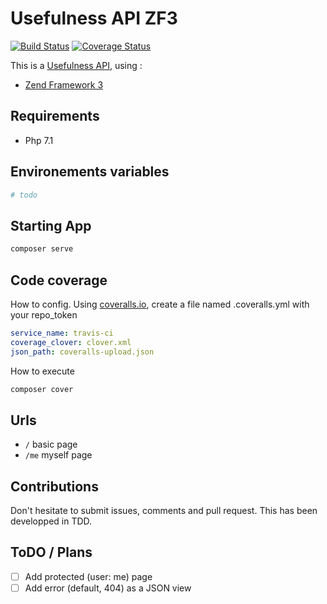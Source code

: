 # Usefulness API ZF3

[![Build Status](https://travis-ci.org/remithomas/usefulness-api-zf3.svg?branch=master)](https://travis-ci.org/remithomas/usefulness-api-zf3)
[![Coverage Status](https://coveralls.io/repos/github/remithomas/usefulness-api-zf3/badge.svg?branch=master)](https://coveralls.io/github/remithomas/usefulness-api-zf3)

This is a [Usefulness API](https://github.com/remithomas/usefulness-apis), using :

- [Zend Framework 3](https://framework.zend.com/learn)

## Requirements

- Php 7.1

## Environements variables

```yml
# todo
```

## Starting App

```bash
composer serve
```

## Code coverage

How to config. Using [coveralls.io](https://coveralls.io), create a file named .coveralls.yml with your repo_token

```yml
service_name: travis-ci
coverage_clover: clover.xml
json_path: coveralls-upload.json
```

How to execute

```bash
composer cover
```

## Urls

- `/` basic page
- `/me` myself page

## Contributions

Don't hesitate to submit issues, comments and pull request. This has been developped in TDD.

## ToDO / Plans

- [ ] Add protected (user: me) page
- [ ] Add error (default, 404) as a JSON view